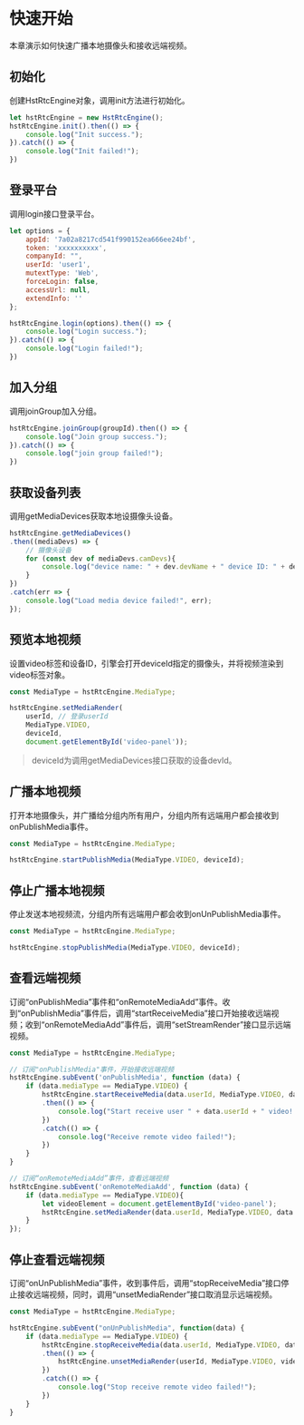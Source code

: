# 快速开始

本章演示如何快速广播本地摄像头和接收远端视频。

## 初始化

创建HstRtcEngine对象，调用init方法进行初始化。

```js
let hstRtcEngine = new HstRtcEngine();
hstRtcEngine.init().then(() => {
    console.log("Init success.");
}).catch(() => {
    console.log("Init failed!");
})
```

## 登录平台

调用login接口登录平台。

```js
let options = {
    appId: '7a02a8217cd541f990152ea666ee24bf',
    token: 'xxxxxxxxxx',
    companyId: "",
    userId: 'user1',
	mutextType: 'Web', 
    forceLogin: false,
	accessUrl: null,
    extendInfo: ''
};

hstRtcEngine.login(options).then(() => {
    console.log("Login success.");
}).catch(() => {
    console.log("Login failed!");
})
```

## 加入分组

调用joinGroup加入分组。

```js
hstRtcEngine.joinGroup(groupId).then(() => {
    console.log("Join group success.");
}).catch(() => {
    console.log("join group failed!");
})
```

## 获取设备列表

调用getMediaDevices获取本地设摄像头设备。

```js
hstRtcEngine.getMediaDevices()
.then((mediaDevs) => {
    // 摄像头设备
    for (const dev of mediaDevs.camDevs){
        console.log("device name: " + dev.devName + " device ID: " + dev.devId);
    }
})
.catch(err => {
    console.log("Load media device failed!", err);
});
```

## 预览本地视频

设置video标签和设备ID，引擎会打开deviceId指定的摄像头，并将视频渲染到video标签对象。

```js
const MediaType = hstRtcEngine.MediaType;

hstRtcEngine.setMediaRender(
	userId, // 登录userId
	MediaType.VIDEO,
	deviceId,
	document.getElementById('video-panel'));
```

> deviceId为调用getMediaDevices接口获取的设备devId。


## 广播本地视频

打开本地摄像头，并广播给分组内所有用户，分组内所有远端用户都会接收到onPublishMedia事件。

```js
const MediaType = hstRtcEngine.MediaType;

hstRtcEngine.startPublishMedia(MediaType.VIDEO, deviceId);
```


## 停止广播本地视频

停止发送本地视频流，分组内所有远端用户都会收到onUnPublishMedia事件。

```js
const MediaType = hstRtcEngine.MediaType;

hstRtcEngine.stopPublishMedia(MediaType.VIDEO, deviceId);
```


## 查看远端视频

订阅“onPublishMedia”事件和“onRemoteMediaAdd”事件。收到“onPublishMedia”事件后，调用“startReceiveMedia”接口开始接收远端视频；收到“onRemoteMediaAdd”事件后，调用“setStreamRender”接口显示远端视频。

```js
const MediaType = hstRtcEngine.MediaType;

// 订阅"onPublishMedia"事件，开始接收远端视频
hstRtcEngine.subEvent('onPublishMedia', function (data) {
    if (data.mediaType == MediaType.VIDEO) {
        hstRtcEngine.startReceiveMedia(data.userId, MediaType.VIDEO, data.mediaId)
        .then(() => {
            console.log("Start receive user " + data.userId + " video! ");
        })
        .catch(() => {
            console.log("Receive remote video failed!");
        })
    } 
}

// 订阅“onRemoteMediaAdd”事件，查看远端视频
hstRtcEngine.subEvent('onRemoteMediaAdd', function (data) {
    if (data.mediaType == MediaType.VIDEO){
        let videoElement = document.getElementById('video-panel');
        hstRtcEngine.setMediaRender(data.userId, MediaType.VIDEO, data.mediaId, videoElement);
    }
});
```

## 停止查看远端视频

订阅“onUnPublishMedia”事件，收到事件后，调用“stopReceiveMedia”接口停止接收远端视频，同时，调用“unsetMediaRender”接口取消显示远端视频。

```js
const MediaType = hstRtcEngine.MediaType;

hstRtcEngine.subEvent("onUnPublishMedia", function(data) {
    if (data.mediaType == MediaType.VIDEO) {
        hstRtcEngine.stopReceiveMedia(data.userId, MediaType.VIDEO, data.mediaId)
        .then(() => {
            hstRtcEngine.unsetMediaRender(userId, MediaType.VIDEO, videoElement);
        })
        .catch(() => {
            console.log("Stop receive remote video failed!");
        })
    }
}
```